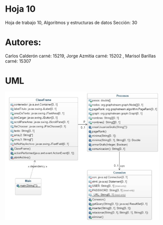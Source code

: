 # Hoja 10
Hoja de trabajo 10, Algoritmos y estructuras de datos
Sección: 30

# Autores:
Carlos Calderón carné: 15219, Jorge Azmitia carné: 15202 , Marisol Barillas carné: 15307

# UML
![Alt text](uml.JPG "UML")


